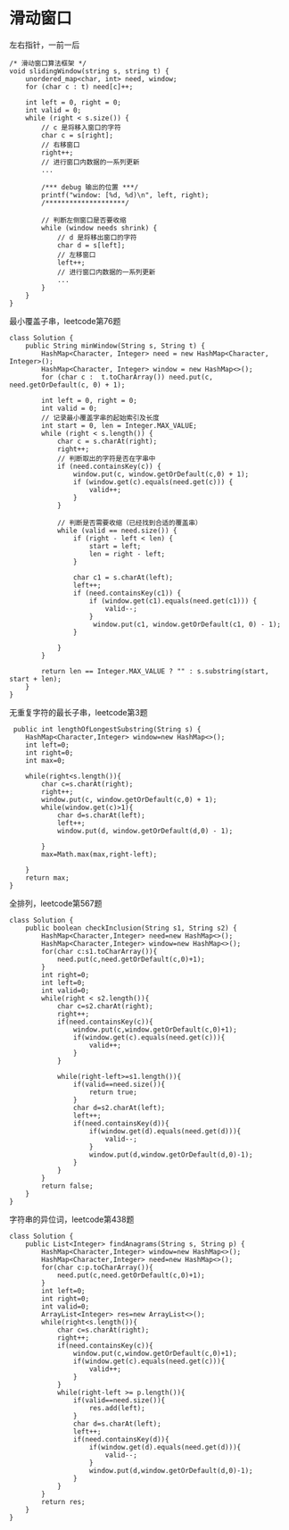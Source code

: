 # 滑动窗口
左右指针，一前一后

    /* 滑动窗口算法框架 */
    void slidingWindow(string s, string t) {
        unordered_map<char, int> need, window;
        for (char c : t) need[c]++;

        int left = 0, right = 0;
        int valid = 0; 
        while (right < s.size()) {
            // c 是将移入窗口的字符
            char c = s[right];
            // 右移窗口
            right++;
            // 进行窗口内数据的一系列更新
            ...

            /*** debug 输出的位置 ***/
            printf("window: [%d, %d)\n", left, right);
            /********************/

            // 判断左侧窗口是否要收缩
            while (window needs shrink) {
                // d 是将移出窗口的字符
                char d = s[left];
                // 左移窗口
                left++;
                // 进行窗口内数据的一系列更新
                ...
            }
        }
    }
            
 最小覆盖子串，leetcode第76题
    
    class Solution {
        public String minWindow(String s, String t) {
            HashMap<Character, Integer> need = new HashMap<Character, Integer>();
            HashMap<Character, Integer> window = new HashMap<>();
            for (char c :  t.toCharArray()) need.put(c, need.getOrDefault(c, 0) + 1);

            int left = 0, right = 0;
            int valid = 0;
            // 记录最小覆盖字串的起始索引及长度
            int start = 0, len = Integer.MAX_VALUE;
            while (right < s.length()) {
                char c = s.charAt(right);
                right++;
                // 判断取出的字符是否在字串中
                if (need.containsKey(c)) {
                    window.put(c, window.getOrDefault(c,0) + 1);
                    if (window.get(c).equals(need.get(c))) {
                        valid++;
                    }
                }

                // 判断是否需要收缩（已经找到合适的覆盖串）
                while (valid == need.size()) {
                    if (right - left < len) {
                        start = left;
                        len = right - left;
                    }

                    char c1 = s.charAt(left);
                    left++;
                    if (need.containsKey(c1)) {
                        if (window.get(c1).equals(need.get(c1))) {
                            valid--;
                        }
                         window.put(c1, window.getOrDefault(c1, 0) - 1);
                    }

                }
            }

            return len == Integer.MAX_VALUE ? "" : s.substring(start, start + len);
        }
    }
    
    
无重复字符的最长子串，leetcode第3题

     public int lengthOfLongestSubstring(String s) {
        HashMap<Character,Integer> window=new HashMap<>();
        int left=0;
        int right=0;
        int max=0;
      
        while(right<s.length()){
            char c=s.charAt(right);
            right++;
            window.put(c, window.getOrDefault(c,0) + 1);
            while(window.get(c)>1){
                char d=s.charAt(left);
                left++;
                window.put(d, window.getOrDefault(d,0) - 1);
                
            }
            max=Math.max(max,right-left);
            
        }
        return max;
    }

全排列，leetcode第567题

    class Solution {
        public boolean checkInclusion(String s1, String s2) {
            HashMap<Character,Integer> need=new HashMap<>();
            HashMap<Character,Integer> window=new HashMap<>();
            for(char c:s1.toCharArray()){
                need.put(c,need.getOrDefault(c,0)+1);
            }
            int right=0;
            int left=0;
            int valid=0;
            while(right < s2.length()){
                char c=s2.charAt(right);
                right++;
                if(need.containsKey(c)){
                    window.put(c,window.getOrDefault(c,0)+1);
                    if(window.get(c).equals(need.get(c))){
                        valid++;
                    }
                }

                while(right-left>=s1.length()){
                    if(valid==need.size()){
                        return true;
                    }
                    char d=s2.charAt(left);
                    left++;
                    if(need.containsKey(d)){
                        if(window.get(d).equals(need.get(d))){
                            valid--;
                        }
                        window.put(d,window.getOrDefault(d,0)-1);
                    }
                }
            }
            return false;
        }
    }
    
字符串的异位词，leetcode第438题

    class Solution {
        public List<Integer> findAnagrams(String s, String p) {
            HashMap<Character,Integer> window=new HashMap<>();
            HashMap<Character,Integer> need=new HashMap<>();
            for(char c:p.toCharArray()){
                need.put(c,need.getOrDefault(c,0)+1);
            }
            int left=0;
            int right=0;
            int valid=0;
            ArrayList<Integer> res=new ArrayList<>();
            while(right<s.length()){
                char c=s.charAt(right);
                right++;
                if(need.containsKey(c)){
                    window.put(c,window.getOrDefault(c,0)+1);
                    if(window.get(c).equals(need.get(c))){
                        valid++;
                    }
                }
                while(right-left >= p.length()){
                    if(valid==need.size()){
                        res.add(left);
                    }
                    char d=s.charAt(left);
                    left++;
                    if(need.containsKey(d)){
                        if(window.get(d).equals(need.get(d))){
                            valid--;
                        }
                        window.put(d,window.getOrDefault(d,0)-1);
                    }
                }
            }
            return res;
        }
    }
